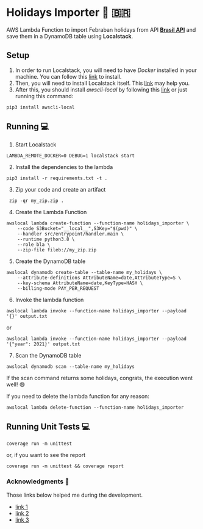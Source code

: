 # Holidays Importer :calendar: :brazil:

AWS Lambda Function to import Febraban holidays from API **[Brasil API](https://brasilapi.com.br/docs#tag/Brasil-API)** and save them in a DynamoDB table using **Localstack**.

## Setup
1. In order to run Localstack, you will need to have *Docker* installed in your machine. 
You can follow this [link](https://www.digitalocean.com/community/tutorials/how-to-install-and-use-docker-on-ubuntu-20-04-pt) to install.
2. Then, you will need to install Localstack itself. 
This [link](https://github.com/localstack/localstack) may help you.
3. After this, you should install *awscli-local* by following this [link](https://pypi.org/project/awscli-local/) or just running this command:
``` shell
pip3 install awscli-local
```

## Running :computer:
1. Start Localstack
``` shell
LAMBDA_REMOTE_DOCKER=0 DEBUG=1 localstack start
```

2. Install the dependencies to the lambda
``` shell
pip3 install -r requirements.txt -t .
```

3. Zip your code and create an artifact
``` shell
 zip -qr my_zip.zip .
```

4. Create the Lambda Function
``` shell
awslocal lambda create-function --function-name holidays_importer \
    --code S3Bucket="__local__",S3Key="$(pwd)" \
    --handler src/entrypoint/handler.main \
    --runtime python3.8 \
    --role bla \
    --zip-file fileb://my_zip.zip
```

5. Create the DynamoDB table
``` shell
awslocal dynamodb create-table --table-name my_holidays \
    --attribute-definitions AttributeName=date,AttributeType=S \
    --key-schema AttributeName=date,KeyType=HASH \
    --billing-mode PAY_PER_REQUEST
```

6. Invoke the lambda function
``` shell
awslocal lambda invoke --function-name holidays_importer --payload '{}' output.txt
```
or
``` shell
awslocal lambda invoke --function-name holidays_importer --payload '{"year": 2021}' output.txt
```

7. Scan the DynamoDB table
``` shell
awslocal dynamodb scan --table-name my_holidays
```

If the scan command returns some holidays, congrats, the execution went well! :smile:

If you need to delete the lambda function for any reason:
``` shell
awslocal lambda delete-function --function-name holidays_importer
```

## Running Unit Tests :computer:
``` shell
coverage run -m unittest
```
or, if you want to see the report
``` shell
coverage run -m unittest && coverage report
```

### Acknowledgments :clap:
Those links below helped me during the development.

- [link 1](https://www.rtancman.com.br/python/aws/organizando-aws-lambda-escrito-python.html)
- [link 2](https://python.plainenglish.io/a-quick-intro-to-to-test-coverage-in-python-9bf299711c6c)
- [link 3](https://stackoverflow.com/questions/1732438/how-do-i-run-all-python-unit-tests-in-a-directory)